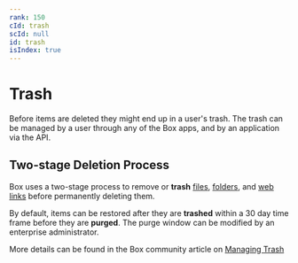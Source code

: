 ```yaml
---
rank: 150
cId: trash
scId: null
id: trash
isIndex: true
---
```

# Trash

Before items are deleted they might end up in a user's trash. The trash can be managed by a user through any of the Box apps, and by an application via the API.

## Two-stage Deletion Process

Box uses a two-stage process to remove or **trash** [files][files], [folders][folders], and [web links][web links] before permanently deleting them.

By default, items can be restored after they are **trashed** within a 30 day time frame before they are **purged**. The purge window can be modified by an enterprise administrator.

More details can be found in the Box community article on [Managing Trash][Managing Trash]

[files]: https://box.dev/en/reference/resources/file/

[folders]: https://box.dev/en/reference/resources/folder/

[web links]: https://box.dev/en/reference/resources/web-link/

[Managing Trash]: https://community.box.com/t5/Managing-Files-and-Folders/Manage-Trash/ta-p/19212
